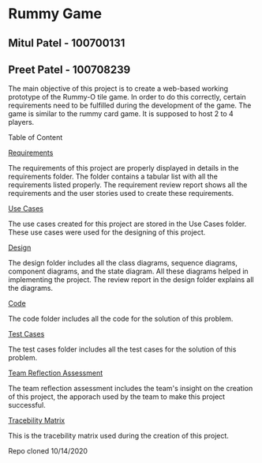# Rummy Game 

## Mitul Patel - 100700131
## Preet Patel - 100708239

The main objective of this project is to create a web-based working prototype of the Rummy-O tile game. In order to do this correctly, certain requirements need to be fulfilled during the development of the game. The game is similar to the rummy card game. It is supposed to host 2 to 4 players.

Table of Content

[Requirements](https://github.com/Mitul2000/Rummy-Cube/tree/master/Requirements)

The requirements of this project are properly displayed in details in the requirements folder. The folder contains a tabular list with all the requirements listed properly. The requirement review report shows all the requirements and the user stories used to create these requirements.

[Use Cases](https://github.com/Mitul2000/Rummy-Cube/tree/master/Use%20Cases)

The use cases created for this project are stored in the Use Cases folder. These use cases were used for the designing of this project.

[Design](https://github.com/Mitul2000/Rummy-Cube/tree/master/Design)

The design folder includes all the class diagrams, sequence diagrams, component diagrams, and the state diagram. All these diagrams helped in implementing the project. The review report in the design folder explains all the diagrams.

[Code](https://github.com/RLiscanoUOIT/Rummy-Game-FInal-Group7-Week1/tree/master/Code)

The code folder includes all the code for the solution of this problem.

[Test Cases](https://github.com/Mitul2000/Rummy-Cube/tree/master/Code/RummyFinal/test)

The test cases folder includes all the test cases for the solution of this problem. 

[Team Reflection Assessment](https://github.com/RLiscanoUOIT/Rummy-Game-FInal-Group7-Week1/blob/master/Team%20Reflection%20Assessment%20(1).pdf)

The team reflection assessment includes the team's insight on the creation of this project, the apporach used by the team to make this project successful.

[Tracebility Matrix](https://github.com/RLiscanoUOIT/Rummy-Game-FInal-Group7-Week1/blob/master/Tracability%20Matrix%20-%20Sheet1.pdf)

This is the tracebility matrix used during the creation of this project.

Repo cloned 10/14/2020
